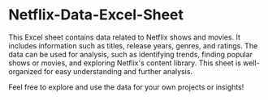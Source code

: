 # Netflix-Data-Excel-Sheet
This Excel sheet contains data related to Netflix shows and movies. It includes information such as titles, release years, genres, and ratings. The data can be used for analysis, such as identifying trends, finding popular shows or movies, and exploring Netflix's content library. This sheet is well-organized for easy understanding and further analysis.

Feel free to explore and use the data for your own projects or insights!
